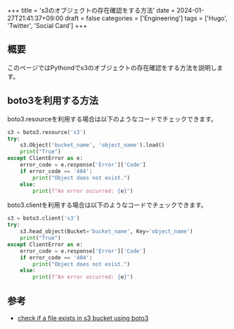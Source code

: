 +++
title = 's3のオブジェクトの存在確認をする方法'
date = 2024-01-27T21:41:37+09:00
draft = false
categories = ['Engineering']
tags = ['Hugo', 'Twitter', 'Social Card']
+++

## 概要
このページではPythondでs3のオブジェクトの存在確認をする方法を説明します。

## boto3を利用する方法

boto3.resourceを利用する場合は以下のようなコードでチェックできます。
```python
s3 = boto3.resource('s3')
try:
    s3.Object('bucket_name', 'object_name').load()
    print("True")
except ClientError as e:
    error_code = e.response['Error']['Code']
    if error_code == '404':
        print("Object does not exist.")
    else:
        print(f"An error occurred: {e}")
```

boto3.clientを利用する場合は以下のようなコードでチェックできます。
```python
s3 = boto3.client('s3')
try:
    s3.head_object(Bucket='bucket_name', Key='object_name')
    print("True")
except ClientError as e:
    error_code = e.response['Error']['Code']
    if error_code == '404':
        print("Object does not exist.")
    else:
        print(f"An error occurred: {e}")
```


## 参考
* [check if a file exists in s3 bucket using boto3](https://stackoverflow.com/questions/33842944/check-if-a-key-exists-in-a-bucket-in-s3-using-boto3)